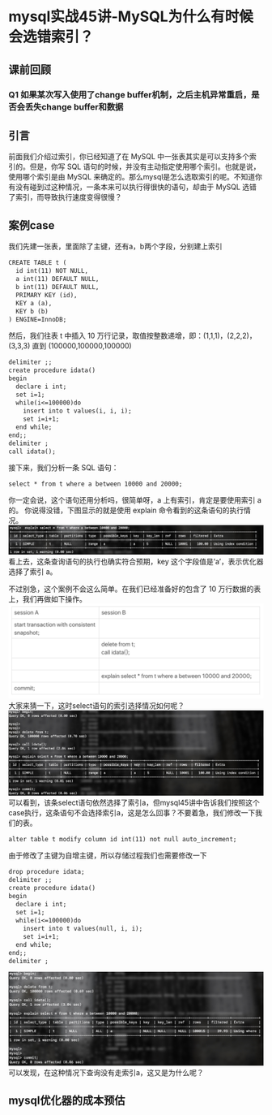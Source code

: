 # mysql实战45讲-MySQL为什么有时候会选错索引？
## 课前回顾
### Q1 如果某次写入使用了change buffer机制，之后主机异常重启，是否会丢失change buffer和数据
## 引言
前面我们介绍过索引，你已经知道了在 MySQL 中一张表其实是可以支持多个索引的。但是，你写 SQL 语句的时候，并没有主动指定使用哪个索引。也就是说，使用哪个索引是由 MySQL 来确定的。那么mysql是怎么选取索引的呢。不知道你有没有碰到过这种情况，一条本来可以执行得很快的语句，却由于 MySQL 选错了索引，而导致执行速度变得很慢？
## 案例case
我们先建一张表，里面除了主键，还有a，b两个字段，分别建上索引
```
CREATE TABLE t (
  id int(11) NOT NULL,
  a int(11) DEFAULT NULL,
  b int(11) DEFAULT NULL,
  PRIMARY KEY (id),
  KEY a (a),
  KEY b (b)
) ENGINE=InnoDB;
```
然后，我们往表 t 中插入 10 万行记录，取值按整数递增，即：(1,1,1)，(2,2,2)，(3,3,3) 直到 (100000,100000,100000)
```
delimiter ;;
create procedure idata()
begin
  declare i int;
  set i=1;
  while(i<=100000)do
    insert into t values(i, i, i);
    set i=i+1;
  end while;
end;;
delimiter ;
call idata();
```
接下来，我们分析一条 SQL 语句：
``` 
select * from t where a between 10000 and 20000;
```
你一定会说，这个语句还用分析吗，很简单呀，a 上有索引，肯定是要使用索引 a 的。
你说得没错，下图显示的就是使用 explain 命令看到的这条语句的执行情况。
![](assets/16682558470724.jpg)
看上去，这条查询语句的执行也确实符合预期，key 这个字段值是’a’，表示优化器选择了索引 a。

不过别急，这个案例不会这么简单。在我们已经准备好的包含了 10 万行数据的表上，我们再做如下操作。
![](assets/16683183015993.jpg)
大家来猜一下，这时select语句的索引选择情况如何呢？
![](assets/16683183470705.jpg)
可以看到，该条select语句依然选择了索引a，但mysql45讲中告诉我们按照这个case执行，这条语句不会选择索引a，这是怎么回事？不要着急，我们修改一下我们的表。
```
alter table t modify column id int(11) not null auto_increment;
```
由于修改了主键为自增主键，所以存储过程我们也需要修改一下
```
drop procedure idata;
delimiter ;;
create procedure idata()
begin
  declare i int;
  set i=1;
  while(i<=100000)do
    insert into t values(null, i, i);
    set i=i+1;
  end while;
end;;
delimiter ;
```
![](assets/16682556617458.jpg)
可以发现，在这种情况下查询没有走索引a，这又是为什么呢？
## mysql优化器的成本预估
